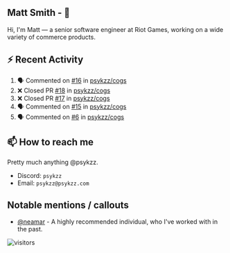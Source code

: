 <!--
[![PsyKzz's github stats](https://github-readme-stats.vercel.app/api?username=psykzz&show_icons=true)](https://github.com/anuraghazra/github-readme-stats)
-->

## Matt Smith - 👋
Hi, I'm Matt — a senior software engineer at Riot Games, working on a wide variety of commerce products.

## ⚡ Recent Activity

<!--START_SECTION:activity-->
1. 🗣 Commented on [#16](https://github.com/psykzz/cogs/issues/16) in [psykzz/cogs](https://github.com/psykzz/cogs)
2. ❌ Closed PR [#18](https://github.com/psykzz/cogs/pull/18) in [psykzz/cogs](https://github.com/psykzz/cogs)
3. ❌ Closed PR [#17](https://github.com/psykzz/cogs/pull/17) in [psykzz/cogs](https://github.com/psykzz/cogs)
4. 🗣 Commented on [#15](https://github.com/psykzz/cogs/issues/15) in [psykzz/cogs](https://github.com/psykzz/cogs)
5. 🗣 Commented on [#6](https://github.com/psykzz/cogs/issues/6) in [psykzz/cogs](https://github.com/psykzz/cogs)
<!--END_SECTION:activity-->


## 📫 How to reach me

Pretty much anything @psykzz.

- Discord: `psykzz`
- Email: `psykzz@psykzz.com`


## Notable mentions / callouts

 - [@neamar](https://github.com/neamar) - A highly recommended individual, who I've worked with in the past.


![visitors](https://visitor-badge.glitch.me/badge?page_id=psykzz/psykzz)


